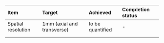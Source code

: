 | Item | Target | Achieved | Completion status |
| :--- | :--- | :--- | :--- |
| Spatial resolution | 1mm \(axial and transverse\) | to be quantified | - |
|  |  |  |  |
|  |  |  |  |



